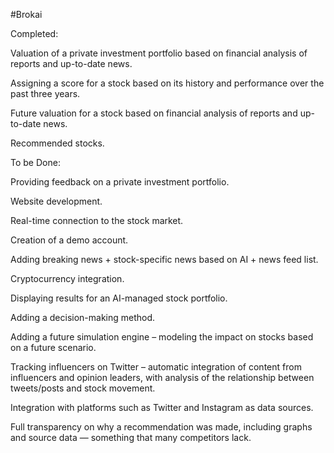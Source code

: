 #Brokai

Completed:

Valuation of a private investment portfolio based on financial analysis of reports and up-to-date news.

Assigning a score for a stock based on its history and performance over the past three years.

Future valuation for a stock based on financial analysis of reports and up-to-date news.

Recommended stocks.

To be Done:

Providing feedback on a private investment portfolio.

Website development.

Real-time connection to the stock market.

Creation of a demo account.

Adding breaking news + stock-specific news based on AI + news feed list.

Cryptocurrency integration.

Displaying results for an AI-managed stock portfolio.

Adding a decision-making method.

Adding a future simulation engine – modeling the impact on stocks based on a future scenario.

Tracking influencers on Twitter – automatic integration of content from influencers and opinion leaders, with analysis of the relationship between tweets/posts and stock movement.

Integration with platforms such as Twitter and Instagram as data sources.

Full transparency on why a recommendation was made, including graphs and source data — something that many competitors lack.
